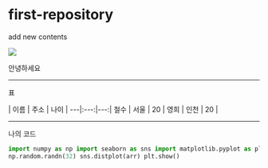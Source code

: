 # first-repository
add new contents

<img src=https://steamuserimages-a.akamaihd.net/ugc/946207409565132399/6B6E62F2832C31CDB1291AB5AB51734D65E1437E/>

안녕하세요  

<hr>표</hr>


| 이름 | 주소 | 나이 | ---|:---:|---:| 철수 | 서울 | 20 | 영희 | 인천 | 20 |

<hr>나의 코드</hr> 

~~~python 
import numpy as np import seaborn as sns import matplotlib.pyplot as plt arr = 
np.random.randn(32) sns.distplot(arr) plt.show()
~~~
